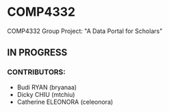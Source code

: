 # COMP4332
COMP4332 Group Project: "A Data Portal for Scholars"

## IN PROGRESS
### CONTRIBUTORS:
- Budi RYAN (bryanaa)
- Dicky CHIU (mtchiu)
- Catherine ELEONORA (celeonora)
